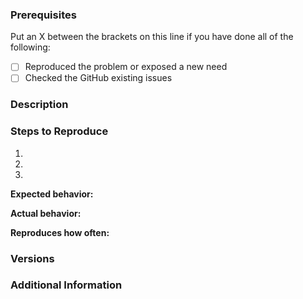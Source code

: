 <!--

Have you read mindee-api-python's Code of Conduct? By filing an Issue, you are expected to comply with it, including treating everyone with respect: [Code of Conduct](CODE_OF_CONDUCT.md)

Do you want to ask a question? Are you looking for enterprise support? Get in touch via [email](contact@mindee.com)

-->

### Prerequisites

Put an X between the brackets on this line if you have done all of the following:

* [ ] Reproduced the problem or exposed a new need
* [ ] Checked the GitHub existing issues

### Description

<!-- Description of the issue -->

### Steps to Reproduce

1. <!-- First Step -->
2. <!-- Second Step -->
3. <!-- and so on… -->

**Expected behavior:**

<!-- What you expect to happen -->

**Actual behavior:**

<!-- What actually happens -->

**Reproduces how often:**

<!-- What percentage of the time does it reproduce? -->

### Versions

<!-- You can get this information with `pip freeze | grep mindee`.
Also, please include the OS and which Python version you're running. -->

### Additional Information

<!-- Any additional information, configuration or data that might be necessary to reproduce the issue. -->
